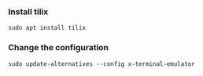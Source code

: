 ### Install tilix 

```
sudo apt install tilix
```
### Change the configuration
```
sudo update-alternatives --config x-terminal-emulator
```
